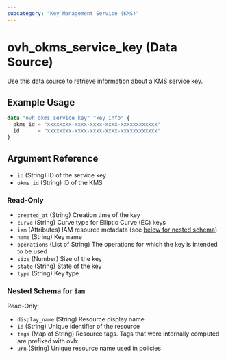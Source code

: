 ```yaml
---
subcategory: "Key Management Service (KMS)"
---
```


# ovh_okms_service_key (Data Source)

Use this data source to retrieve information about a KMS service key.

## Example Usage

```terraform
data "ovh_okms_service_key" "key_info" {
  okms_id = "xxxxxxxx-xxxx-xxxx-xxxx-xxxxxxxxxxxx"
  id      = "xxxxxxxx-xxxx-xxxx-xxxx-xxxxxxxxxxxx"
}
```

## Argument Reference

- `id` (String) ID of the service key
- `okms_id` (String) ID of the KMS

### Read-Only

- `created_at` (String) Creation time of the key
- `curve` (String) Curve type for Elliptic Curve (EC) keys
- `iam` (Attributes) IAM resource metadata (see [below for nested schema](#nestedatt--iam))
- `name` (String) Key name
- `operations` (List of String) The operations for which the key is intended to be used
- `size` (Number) Size of the key
- `state` (String) State of the key
- `type` (String) Key type

<a id="nestedatt--iam"></a>

### Nested Schema for `iam`

Read-Only:

- `display_name` (String) Resource display name
- `id` (String) Unique identifier of the resource
- `tags` (Map of String) Resource tags. Tags that were internally computed are prefixed with ovh:
- `urn` (String) Unique resource name used in policies
